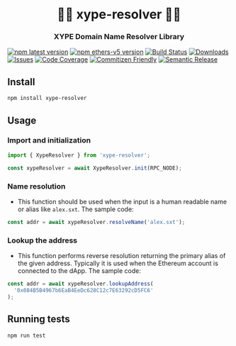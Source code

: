 <h1 align="center" style="border-bottom: none;">🚀🚀 xype-resolver 🚀🚀</h1>
<h3 align="center">XYPE Domain Name Resolver Library</h3>

[![npm latest version][npm-img]][npm-url]
[![npm ethers-v5 version][npm-img-ethersV5]][npm-url]
[![Build Status][build-img]][build-url]
[![Downloads][downloads-img]][downloads-url]
[![Issues][issues-img]][issues-url]
[![Code Coverage][codecov-img]][codecov-url]
[![Commitizen Friendly][commitizen-img]][commitizen-url]
[![Semantic Release][semantic-release-img]][semantic-release-url]

## Install

```bash
npm install xype-resolver
```

## Usage

### Import and initialization

```ts
import { XypeResolver } from 'xype-resolver';

const xypeResolver = await XypeResolver.init(RPC_NODE);
```

### Name resolution

- This function should be used when the input is a human readable name or alias like `alex.sxt`. The sample code:

```ts
const addr = await xypeResolver.resolveName('alex.sxt');
```

### Lookup the address

- This function performs reverse resolution returning the primary alias of the given address. Typically it is used when the Ethereum account is connected to the dApp. The sample code:

```ts
const addr = await xypeResolver.lookupAddress(
  '0x084B5B4967b6EaB4EeDc628C12c7E63292cD5FC6'
);
```

## Running tests

```shell
npm run test
```

[build-img]: https://github.com/Syndika-Corp/xype-resolver/actions/workflows/release.yml/badge.svg
[build-url]: https://github.com/Syndika-Corp/xype-resolver/actions/workflows/release.yml
[downloads-img]: https://img.shields.io/npm/dt/xype-resolver
[downloads-url]: https://www.npmtrends.com/xype-resolver
[npm-img]: https://img.shields.io/npm/v/xype-resolver/latest.svg
[npm-img-ethersV5]: https://img.shields.io/npm/v/xype-resolver/ethers-v5.svg
[npm-url]: https://www.npmjs.com/package/xype-resolver
[npm-img-ethersV5]: https://img.shields.io/npm/v/xype-resolver
[npm-url-ethersV5]: https://www.npmjs.com/package/xype-resolver
[issues-img]: https://img.shields.io/github/issues/Syndika-Corp/xype-resolver
[issues-url]: https://github.com/Syndika-Corp/xype-resolver/issues
[codecov-img]: https://codecov.io/gh/Syndika-Corp/xype-resolver/branch/main/graph/badge.svg
[codecov-url]: https://codecov.io/gh/Syndika-Corp/xype-resolver
[semantic-release-img]: https://img.shields.io/badge/%20%20%F0%9F%93%A6%F0%9F%9A%80-semantic--release-e10079.svg
[semantic-release-url]: https://github.com/semantic-release/semantic-release
[commitizen-img]: https://img.shields.io/badge/commitizen-friendly-brightgreen.svg
[commitizen-url]: http://commitizen.github.io/cz-cli/
